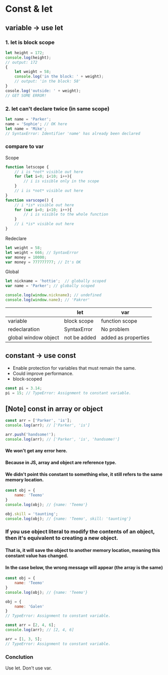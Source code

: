 # Const & let
## variable -> use let 
### 1. let is block scope
```js
let height = 172;
console.log(height);
// output: 172
{
    let weight = 58;
    console.log('in the block: ' + weight);
    // output: 'in the block: 58'
}
cosole.log('outside: ' + weight);
// GET SOME ERROR!
```
### 2. let can't declare twice (in same scope)
```js
let name = 'Parker';
name = 'Sophie'; // OK here
let name = 'Mike'; 
// SyntaxError: Identifier 'name' has already been declared
```
### compare to var
Scope
```js
function letscope {
    // i is *not* visible out here
    for (let i=0; i<10; i++){
        // i is visible only in the scope
    }
    // i is *not* visible out here
}
function varscope() {
    // i *is* visible out here
    for (var i=0; i<10; i++){
        // i is visible to the whole function
    }
    // i *is* visible out here
}
```
Redeclare
```js
let weight = 58;
let weight = 666; // SyntaxError
var money = 10000;
var money = 777777777; // It's OK
```
Global
```js
let nickname = 'hottie';  // globally scoped
var name = 'Parker'; // globally scoped

console.log(window.nickname); // undefined
console.log(window.name); // 'Pakrer'
```
|                      | let          | var                 |
| -------------------- | ------------ | ------------------- |
| variable             | block scope  | function scope      |
| redeclaration        | SyntaxError  | No problem          |
| global window object | not be added | added as properties |
## constant -> use const
- Enable protection for variables that must remain the same.
- Could improve performance.
- block-scoped
```js
const pi = 3.14;
pi = 15; // TypeError: Assignment to constant variable.
```
## [Note] const in array or object
```js
const arr = ['Parker', 'is'];
console.log(arr); // ['Parker', 'is']

arr.push('handsome!');
console.log(arr); // ['Parker', 'is', 'handsome!']
```
#### We won't get any error here.
#### Because in JS, array and object are reference type.
#### We didn't point this constant to something else, it still refers to the same memory location.
```js
const obj = {
    name: 'Teemo'
}
console.log(obj); // {name: 'Teemo'}

obj.skill = 'taunting';
console.log(obj); // {name: 'Teemo', skill: 'taunting'}
```

### If you use **object literal** to modify the contents of an object, then it's equivalent to creating a new object.
#### That is, it will save the object to another memory location, meaning this constant value has changed.
#### In the case below, the wrong message will appear (the array is the same)
```js
const obj = {
    name: 'Teemo'
}
console.log(obj); // {name: 'Teemo'}

obj = {
    name: 'Galen'
}
// TypeError: Assignment to constant variable.

const arr = [2, 4, 6];
console.log(arr); // [2, 4, 6]

arr = [1, 3, 5];
// TypeError: Assignment to constant variable.
```
### Conclution
Use let. Don't use var.